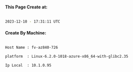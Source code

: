 
   
#### This Page Create at:

```bash

2023-12-10 - 17:31:11 UTC

```

#### Create By Machine:

```bash

Host Name : fv-az840-726

platform  : Linux-6.2.0-1018-azure-x86_64-with-glibc2.35

Ip Local  : 10.1.0.95

```

